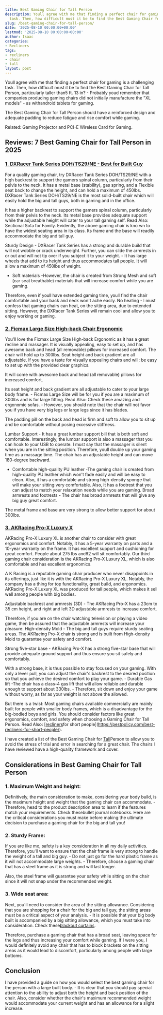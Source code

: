 ```yaml
---
title: Best Gaming Chair for Tall Person
description: Youll agree with me that finding a perfect chair for gaming is a challenging
  task. Then, how difficult must it be to find the Best Gaming Chair for Tall...
slug: /best-gaming-chair-for-tall-person/
date: '2025-08-10 00:00:00+00:00'
lastmod: '2025-08-10 00:00:00+00:00'
author: Isaac
categories:
- Recliners
tags:
- recliners
- chair
- tall
layout: post
---
```

Youll agree with me that finding a perfect chair for gaming is a challenging task. Then, how difficult must it be to find the Best Gaming Chair for Tall Person, particularly taller than5 ft. 13 in? - Probably youd remember that companies producing gaming chairs did not initially manufacture the "XL models" - as withandroid tablets for gaming.

The Best Gaming Chair for Tall Person should have a reinforced design and adequate padding to reduce fatigue and rise comfort while gaming.

Related: Gaming Projector and PCI-E Wireless Card for Gaming.

##  Reviews: 7 Best Gaming Chair for Tall Person in 2025

###  [1. DXRacer Tank Series DOH/TS29/NE - Best for Built Guy](https://www.amazon.com/dp/B01AOUZ366/?tag=p-policy-20)

For a quality gaming chair, try DXRacer Tank Series DOH/TS29/NE with a high backrest to support the gamers spinal column, particularly from their pelvis to the neck. It has a metal base (stability), gas spring, and a Flexible seat back to change the height, and can hold a maximum of 450lbs. DXRacer Tank Series DOH/TS29/NE is the most solid-built chair which will easily hold the big and tall guys, both in gaming and in the office.

It has a higher backrest to support the gamers spinal column, particularly from their pelvis to the neck. Its metal base provides adequate support while the adjustable height will cater to your tall gaming self. Read Also: Sectional Sofa for Family. Evidently, the above gaming chair is kno wn to have the widest seating area in its class. Its frame and the base will readily accommodate the big and tall guy.

Sturdy Design - DXRacer Tank Series has a strong and durable build that will not wobble or crack underweight. Further, you can slide the armrests in or out and will not tip over if you subject it to your weight. - It has large wheels that add to its height and thus accommodates tall people. It will allow a maximum of 450lbs of weight.

- Soft materials -However, the chair is created from Strong Mesh and soft (car seat breathable) materials that will increase comfort while you are gaming.

Therefore, even if youll have extended gaming time, youll find the chair comfortable and your back and neck won't ache easily. No heating - I must confess that gaming chairs can heat, on the sitting area, due to extended sitting. However, the DXRacer Tank Series will remain cool and allow you to enjoy working or gaming.

###  [2. Ficmax Large Size High-back Chair Ergonomic](https://www.amazon.com/dp/B079L5D89G/?tag=p-policy-20)

You'll love the Ficmax Large Size High-back Ergonomic as it has a great recline and massager. It is visually appealing, easy to set up, and has awesome back and head (all removable) pillows for increased comfort. The chair will hold up to 300lbs. Seat height and back gradient are all adjustable. If you have a taste for visually appealing chairs and will; be easy to set up with the provided clear graphics.

It will come with awesome back and head (all removable) pillows for increased comfort.

Its seat height and back gradient are all adjustable to cater to your large body frame. - Ficmax Large Size will be for you if you are a maximum of 300lbs and is for large fitting. Read Also: Check these amazing and ergonomic sofas. - However, you should note that the chair will not favor you if you have very big legs or large legs since it has blades.

The padding pill on the back and head is firm and soft to allow you to sit up and be comfortable without posing excessive stiffness.

Lumbar Support - It has a great lumbar support bill that is both soft and comfortable. Interestingly, the lumbar support is also a massager that you can hook to your USB to operate. I must say that the massager is silent when you are in the sitting position. Therefore, youll double up your gaming time as a massage time. The chair has an adjustable height and can move 180-degree backward.

- Comfortable high-quality PU leather -The gaming chair is created from high-quality PU leather which won't fade easily and will be easy to clean. Also, it has a comfortable and strong high-density sponge that will make your sitting very comfortable. Also, it has a footrest that you can adjust to match your relaxation needs while you are gaming. Broad armrests and footrests - The chair has broad armrests that will give any big guy great comfort.

The metal frame and base are very strong to allow better support for about 300lbs.

###  [3. AKRacing Pro-X Luxury X](https://www.amazon.com/dp/B06XCFR56F/?tag=p-policy-20)

AKRacing Pro-X Luxury XL is another chair to consider with great ergonomics and comfort. Notably, it has a 5-year warranty on parts and a 10-year warranty on the frame. It has excellent support and cushioning for great comfort. People about 275 lbs and62 will sit comfortably. Our third gaming chair consideration is the AKRacing Pro-X Luxury XL, which is also comfortable and has excellent ergonomics.

A K Racing is a reputable gaming chair producer who never disappoints in its offerings, just like it is with the AKRacing Pro-X Luxury XL. Notably, the company has a thing for top functionality, great build, and ergonomics. AKRacing Pro-X Luxury XL was produced for tall people, which makes it sell well among people with big bodies.

Adjustable backrest and armrests (3D) - The AKRacing Pro-X has a 23cm to 35 cm height, and right and left 3D adjustable armrests to increase comfort.

Therefore, if you are on the chair watching television or playing a video game, then be assured that the adjustable armrests will increase your pleasure. High-density Mold - The big and tall guys require sturdy seating areas. The AKRacing Pro-X chair is strong and is built from High-density Mold to guarantee your safety and comfort.

Strong five-star base - AKRacing Pro-X has a strong five-star base that will provide adequate ground support and thus ensure you sit safely and comfortably.

With a strong base, it is thus possible to stay focused on your gaming. With only a lever pull, you can adjust the chair's backrest to the desired position so that you achieve the desired comfort to play your game. - Durable Gas lift -The chair has a class-4 gas lift that will allow reliable and durable enough to support about 330lbs. - Therefore, sit down and enjoy your game without worry, as far as your weight is not above the allowed.

But there is a twist: Most gaming chairs available commercially are mainly built for people with smaller body frames, which is a disadvantage for the big-bodied boys and girls. You should consider factors like great ergonomics, comfort, and safety when choosing a Gaming Chair for Tall Person. Read Also: [[recliners](https://pestpolicy.com/best-rocking-chairs-for-nursery/)for short people](https://pestpolicy.com/best-recliners-for-short-people/).

I have created a list of the Best Gaming Chair for [Tall](https://pestpolicy.com/best-recliner-for-tall-people/)Person to allow you to avoid the stress of trial and error in searching for a great chair. The chairs I have reviewed have a high-quality framework and cover.

##  Considerations in Best Gaming Chair for Tall Person

###  1. Maximum Weight and height:

Definitively, the main consideration to make, considering your body build, is the maximum height and weight that the gaming chair can accommodate. - Therefore, head to the product description area to learn if the features match your requirements. Check thesebullet journal notebooks. Here are the critical considerations you must make before making the ultimate decision to purchase a gaming chair for the big and tall you!

###  2. Sturdy Frame:

If you are like me, safety is a key consideration in all my daily activities. Therefore, you'll want to ensure that the chair frame is very strong to handle the weight of a tall and big guy. - Do not just go for the hard plastic frame as it will not accommodate large weights. - Therefore, choose a gaming chair that has a steel frame as it is strong and will last longer.

Also, the steel frame will guarantee your safety while sitting on the chair since it will not snap under the recommended weight.

###  3. Wide seat area:

Next, you'll need to consider the area of the sitting allowance. Considering that you are shopping for a chair for the big and tall guy, the sitting areas must be a critical aspect of your analysis. - It is possible that your big body built is accompanied by a big sitting allowance, which you must take into consideration. Check these[blackout curtains](https://pestpolicy.com/best-blackout-curtains/).

Therefore, purchase a gaming chair that has a broad seat, leaving space for the legs and thus increasing your comfort while gaming. If I were you, I would definitely avoid any chair that has to block brackets on the sitting areas as it would lead to discomfort, particularly among people with large bottoms.

##  Conclusion

I have provided a guide on how you would select the best gaming chair for the person with a large built body. - It is clear that you should pay special attention to the ability to adjust both the height and back position of the chair. Also, consider whether the chair's maximum recommended weight would accommodate your current weight and has an allowance for a slight increase.
